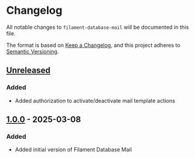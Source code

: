 # Changelog

All notable changes to `filament-database-mail` will be documented in this file.

The format is based on [Keep a Changelog](https://keepachangelog.com/en/1.1.0/),
and this project adheres to [Semantic Versioning](https://semver.org/spec/v2.0.0.html).

## [Unreleased]
### Added
- Added authorization to activate/deactivate mail template actions

## [1.0.0] - 2025-03-08
### Added
- Added initial version of Filament Database Mail

[unreleased]: https://github.com/martinpetricko/filament-database-mail/compare/1.0.0...HEAD
[1.0.0]: https://github.com/martinpetricko/filament-database-mail/releases/tag/1.0.0
